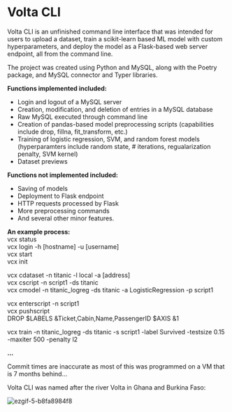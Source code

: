 # Volta CLI

Volta CLI is an unfinished command line interface that was intended for users to upload a dataset, train a scikit-learn based ML model with custom hyperparameters, and deploy the model as a Flask-based web server endpoint, all from the command line.

The project was created using Python and MySQL, along with the Poetry package, and MySQL connector and Typer libraries.

**Functions implemented included:**
- Login and logout of a MySQL server
- Creation, modification, and deletion of entries in a MySQL database
- Raw MySQL executed through command line
- Creation of pandas-based model preprocessing scripts (capabilities include drop, fillna, fit_transform, etc.)
- Training of logistic regression, SVM, and random forest models (hyperparamters include random state, # iterations, regualarization penalty, SVM kernel)
- Dataset previews

**Functions not implemented included:**
- Saving of models
- Deployment to Flask endpoint
- HTTP requests processed by Flask
- More preprocessing commands
- And several other minor features.

**An example process:**  
vcx status  
vcx login -h [hostname] -u [username]  
vcx start  
vcx init  
  
vcx cdataset -n titanic -l local -a [address]  
vcx cscript -n script1 -ds titanic  
vcx cmodel -n titanic_logreg -ds titanic -a LogisticRegression -p script1  
  
vcx enterscript -n script1  
vcx pushscript  
DROP $LABELS &Ticket,Cabin,Name,PassengerID $AXIS &1  
  
vcx train -n titanic_logreg -ds titanic -s script1 -label Survived -testsize 0.15 -maxiter 500 -penalty l2  
 
**...**  
  
Commit times are inaccurate as most of this was programmed on a VM that is 7 months behind...  
  
Volta CLI was named after the river Volta in Ghana and Burkina Faso:  

![ezgif-5-b8fa8984f8](https://github.com/zani-t/volta-cli/assets/106849931/3c9ef751-d977-4bf7-a98e-4f755e6e3d16)
